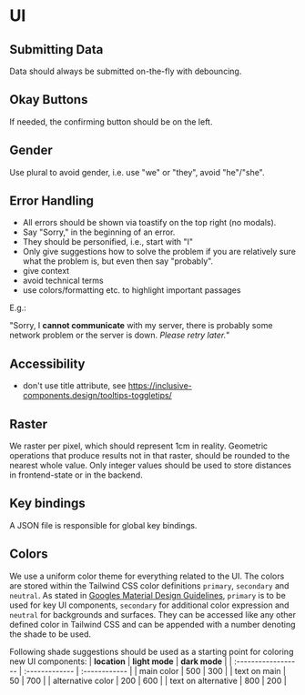 # UI

## Submitting Data

Data should always be submitted on-the-fly with debouncing.

## Okay Buttons

If needed, the confirming button should be on the left.

## Gender

Use plural to avoid gender, i.e. use "we" or "they", avoid "he"/"she".

## Error Handling

- All errors should be shown via toastify on the top right (no modals).
- Say "Sorry," in the beginning of an error.
- They should be personified, i.e., start with "I"
- Only give suggestions how to solve the problem if you are relatively sure what the problem is, but even then say "probably".
- give context
- avoid technical terms
- use colors/formatting etc. to highlight important passages

E.g.:

"Sorry, I **cannot communicate** with my server, there is probably some network problem or the server is down. _Please retry later._"

## Accessibility

- don't use title attribute, see https://inclusive-components.design/tooltips-toggletips/

## Raster

We raster per pixel, which should represent 1cm in reality.
Geometric operations that produce results not in that raster, should be rounded to the nearest whole value.
Only integer values should be used to store distances in frontend-state or in the backend.

## Key bindings

A JSON file is responsible for global key bindings.

## Colors

We use a uniform color theme for everything related to the UI.
The colors are stored within the Tailwind CSS color definitions `primary`, `secondary` and `neutral`.
As stated in [Googles Material Design Guidelines](https://m3.material.io/styles/color/the-color-system/key-colors-tones), `primary` is to be used for key UI components, `secondary` for additional color expression and `neutral` for backgrounds and surfaces.
They can be accessed like any other defined color in Tailwind CSS and can be appended with a number denoting the shade to be used.

Following shade suggestions should be used as a starting point for coloring new UI components:
| **location** | **light mode** | **dark mode** |
| :------------------ | :------------- | :------------ |
| main color | 500 | 300 |
| text on main | 50 | 700 |
| alternative color | 200 | 600 |
| text on alternative | 800 | 200 |
